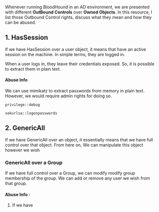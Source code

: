 
Whenever running BloodHound in an AD environment, we are presented with different **OutBound Controls** over  **Owned Objects**.  In this resource, I list those Outbound Control rights, discuss what they mean and how they can be abused.




## 1. HasSession


If we have HasSession over a user object, it means that have an active session on the machine. In simple terms, they are logged in. 

When a user logs in, they leave their credentials exposed. So, it is possible to extract them in plain text. 



#### Abuse Info

We can use mimikatz to extract passwords from memory in plain text. However, we would require admin rights for doing so.


```
privilege::debug

sekurlsa::logonpasswords
```





## 2. GenericAll


If we have GenericAll over an object, it essentially means that we have full control over that object. From here on, We can manipulate this object however we wish



### GenericAll over a Group

If we have full control over a Group, we can modify modify group membership of the group. We can add or remove any user we wish from that group. 


#### Abuse Info :


1. If we have 


